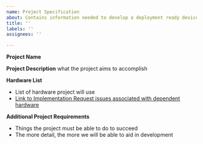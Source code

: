 ```yaml
---
name: Project Specification
about: Contains information needed to develop a deployment ready device with Loom.
title: ''
labels: ''
assignees: ''

---
```


**Project Name**

**Project Description**
what the project aims to accomplish

**Hardware List**
* List of hardware project will use
* [Link to Implementation Request issues associated with dependent hardware]()

**Additional Project Requirements**
* Things the project must be able to do to succeed
* The more detail, the more we will be able to aid in development
